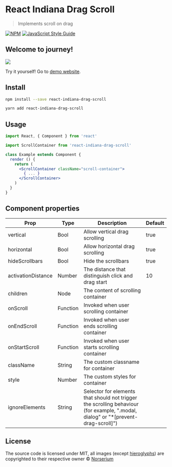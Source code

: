 # React Indiana Drag Scroll

> Implements scroll on drag

[![NPM](https://img.shields.io/npm/v/react-indiana-drag-scroll.svg)](https://www.npmjs.com/package/react-indiana-drag-scroll) [![JavaScript Style Guide](https://img.shields.io/badge/code_style-standard-brightgreen.svg)](https://standardjs.com)

## Welcome to journey!

![](https://github.com/norserium/react-indiana-drag-scroll/blob/master/example/demo.gif?raw=true)

Try it yourself! Go to [demo website](https://norserium.github.io/react-indiana-drag-scroll/).

## Install

```bash
npm install --save react-indiana-drag-scroll
```

```bash
yarn add react-indiana-drag-scroll
```

## Usage

```jsx
import React, { Component } from 'react'

import ScrollContainer from 'react-indiana-drag-scroll'

class Example extends Component {
  render () {
    return (
      <ScrollContainer className="scroll-container">
        { ... }
      </ScrollContainer>
    )
  }
}
```

## Component properties

| Prop               | Type     | Description                                                                               | Default |
| ------------------ | -------- | ----------------------------------------------------------------------------------------- | ------- |
| vertical           | Bool     | Allow vertical drag scrolling                                                             | true    |
| horizontal         | Bool     | Allow horizontal drag scrolling                                                           | true    |
| hideScrollbars     | Bool     | Hide the scrollbars                                                                       | true    |
| activationDistance | Number   | The distance that distinguish click and drag start                                        | 10      |
| children           | Node     | The content of scrolling container                                                        |
| onScroll           | Function | Invoked when user scrolling container                                                     |
| onEndScroll        | Function | Invoked when user ends scrolling container                                                |
| onStartScroll      | Function | Invoked when user starts scrolling container                                              |
| className          | String   | The custom classname for container                                                        |
| style              | Number   | The custom styles for container                                                           |
| ignoreElements     | String   | Selector for elements that should not trigger the scrolling behaviour (for example, ".modal, dialog" or "\*[prevent-drag-scroll]") |

## License

The source code is licensed under MIT, all images (except [hieroglyphs](https://www.freepik.com/free-vector/ancient-egypt-hieroglyphics-background-with-flat-design_2754100.htm)) are copyrighted to their respective owner © [Norserium](https://github.com/norserium)
